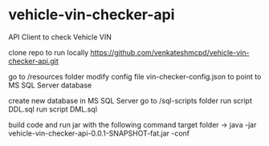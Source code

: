 # vehicle-vin-checker-api
API Client to check Vehicle VIN

clone repo to run locally
https://github.com/venkateshmcpd/vehicle-vin-checker-api.git

go to /resources folder
modify config file vin-checker-config.json to point to  MS SQL Server database

create new database in MS SQL Server
go to /sql-scripts folder
run script DDL.sql
run script DML.sql

build code and run jar with the following command
target folder ->
java -jar vehicle-vin-checker-api-0.0.1-SNAPSHOT-fat.jar -conf <config file path>
